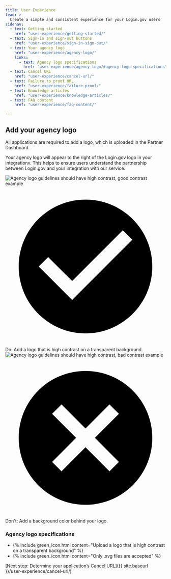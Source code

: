 ```yaml
---
title: User Experience
lead: >
  Create a simple and consistent experience for your Login.gov users
sidenav:
  - text: Getting started
    href: "user-experience/getting-started/"
  - text: Sign-in and sign-out buttons
    href: "user-experience/sign-in-sign-out/"
  - text: Your agency logo
    href: "user-experience/agency-logo/"
    links:
      - text: Agency logo specifications
        href: "user-experience/agency-logo/#agency-logo-specifications"
  - text: Cancel URL
    href: "user-experience/cancel-url/"
  - text: Failure to proof URL
    href: "user-experience/failure-proof/"
  - text: Knowledge articles
    href: "user-experience/knowledge-articles/"
  - text: FAQ content 
    href: "user-experience/faq-content/"

---
```


## Add your agency logo

All applications are required to add a logo, which is uploaded in the Partner Dashboard.

Your agency logo will appear to the right of the Login.gov logo in your integrationv. This helps to ensure users understand the partnership between Login.gov and your integration with our service.

<div class="grid-row">
  <div class="float-left agency-logo-width">
    <img src="{{ site.baseurl }}/assets/img/do_logo.svg" alt="Agency logo guidelines should have high contrast, good contrast example" class="display-block green-bottom-border">
      <div class="text-green float-left">
        <svg role="img" class="height-3 usa-icon" xmlns="http://www.w3.org/2000/svg" viewBox="0 0 24 24"><path d="M12 2C6.48 2 2 6.48 2 12s4.48 10 10 10 10-4.48 10-10S17.52 2 12 2zm-2 15-5-5 1.41-1.41L10 14.17l7.59-7.59L19 8l-9 9z"/></svg>
      </div>
      <div class="margin-left-3">
        <span class="text-uppercase text-bold text-green">Do</span>: Add a logo that is high contrast on a transparent background.
      </div>
  </div>
  <div class="float-left margin-left-4 agency-logo-width">
    <img src="{{ site.baseurl }}/assets/img/dont_logo.svg" alt="Agency logo guidelines should have high contrast, bad contrast example" class="display-block float-left red-bottom-border">
    <div class="text-red float-left">
      <svg role="img" class="height-3 usa-icon" xmlns="http://www.w3.org/2000/svg" viewBox="0 0 24 24"><path d="M12 2C6.47 2 2 6.47 2 12s4.47 10 10 10 10-4.47 10-10S17.53 2 12 2zm5 13.59L15.59 17 12 13.41 8.41 17 7 15.59 10.59 12 7 8.41 8.41 7 12 10.59 15.59 7 17 8.41 13.41 12 17 15.59z"/></svg>
    </div>
    <div class="margin-left-3">
      <span class="text-uppercase text-bold text-red">Don't</span>: Add a background color behind your logo.
    </div>
  </div>
</div>

### Agency logo specifications

<ul class="usa-icon-list padding-top-2 padding-bottom-2">
  <li class="usa-icon-list__item">
    {% include green_icon.html content="Upload a logo that is high contrast on a transparent background" %}       
  </li>
  <li class="usa-icon-list__item">
    {% include green_icon.html content="Only .svg files are accepted" %}
  </li>
</ul>

[Next step: Determine your application’s Cancel URL]({{ site.baseurl }}/user-experience/cancel-url/)






